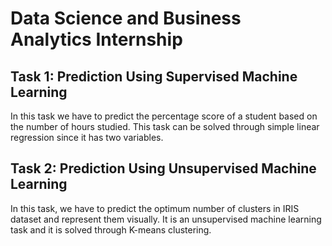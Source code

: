 # Data Science and Business Analytics Internship
## Task 1: Prediction Using Supervised Machine Learning
In this task we have to predict the percentage score of a student based on the number of hours studied. This task can be solved through simple linear regression since it has two variables.

## Task 2: Prediction Using Unsupervised Machine Learning
In this task, we have to predict the optimum number of clusters in IRIS dataset and represent them visually. It is an unsupervised machine learning task and it is solved through K-means clustering.
